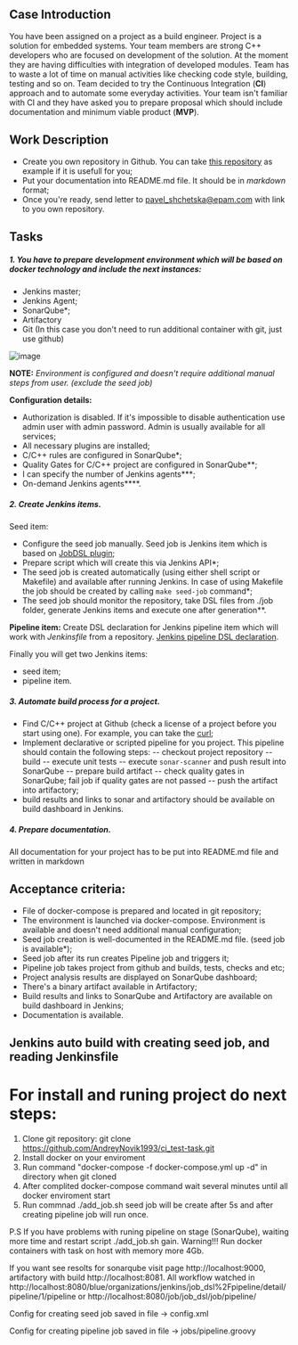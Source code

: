 Case Introduction
-
You have been assigned on a project as a build engineer. Project is a solution for embedded systems. Your team members are strong C++ developers who are focused on development of the solution. At the moment they are having difficulties with integration of developed modules. Team has to waste a lot of time on manual activities like checking code style, building, testing and so on.
Team decided to try the Continuous Integration (**CI**) approach and to automate some everyday activities. Your team isn't familiar with CI and they have asked you to prepare proposal which should include documentation and minimum viable product (**MVP**).

Work Description
- 
- Create you own repository in Github. You can take [this repository](https://git.epam.com/pavel_shchetska/ci-mvp) as example if it is usefull for you; 
- Put your documentation into README.md file. It should be in *markdown* format;
- Once you're ready, send letter to pavel_shchetska@epam.com with link to you own repository. 

## Tasks
##### 1. You have to prepare development environment which will be based on docker technology and include the next instances:
- Jenkins master;
- Jenkins Agent;
- SonarQube\*;
- Artifactory
- Git (In this case you don't need to run additional container with git, just use github)

![image](/scheme.jpg)

**NOTE:**
_Environment is configured and doesn't require additional manual steps from user. (exclude the seed job)_

**Configuration details:**
- Authorization is disabled. If it's impossible to disable authentication use admin user with admin password. Admin is usually available for all services;
- All necessary plugins are installed;
- С/С++ rules are configured in SonarQube\*;
- Quality Gates for C/C++ project are configured in SonarQube\**;
- I can specify the number of Jenkins agents\***;
- On-demand Jenkins agents\****.

##### 2. Create Jenkins items.
Seed item:
- Configure the seed job manually. Seed job is Jenkins item which is based on [JobDSL plugin](https://github.com/jenkinsci/job-dsl-plugin);
- Prepare script which will create this via Jenkins API\*;
- The seed job is created automatically (using either shell script or Makefile) and available after running Jenkins. In case of using Makefile the job should be created by calling `make seed-job` command\*;
- The seed job should monitor the repository, take DSL files from ./job folder, generate Jenkins items and execute one after generation\**.

**Pipeline item:**
Create DSL declaration for Jenkins pipeline item which will work with _Jenkinsfile_ from a repository. [Jenkins pipeline DSL declaration](https://jenkinsci.github.io/job-dsl-plugin/#method/javaposse.jobdsl.dsl.DslFactory.pipelineJob).

Finally you will get two Jenkins items:
- seed item;
- pipeline item.


##### 3. Automate build process for a project.
- Find C/C++ project at Github (check a license of a project before you start using one). For example, you can take the [curl](https://github.com/curl/curl);
- Implement declarative or scripted pipeline for you project. This pipeline should contain the following steps:
-- checkout project repository
-- build
-- execute unit tests
-- execute `sonar-scanner` and push result into SonarQube
-- prepare build artifact
-- check quality gates in SonarQube; fail job if quality gates are not passed
-- push the artifact into artifactory;
- build results and links to sonar and artifactory should be available on build dashboard in Jenkins.

##### 4. Prepare documentation.
All documentation for your project has to be put into README.md file and written in markdown 

## Acceptance criteria:
- File of docker-compose is prepared and located in git repository;
- The environment is launched via docker-compose. Environment is available and doesn't need additional manual configuration;
- Seed job creation is well-documented in the README.md file. (seed job is available\*);
- Seed job after its run creates Pipeline job and triggers it;
- Pipeline job takes project from github and builds, tests, checks and etc;
- Project analysis results are displayed on SonarQube dashboard;
- There's a binary artifact available in Artifactory;
- Build results and links to SonarQube and Artifactory are available on build dashboard in Jenkins;
- Documentation is available.



## Jenkins auto build with creating seed job, and reading Jenkinsfile

# For install and runing project do next steps: 
1. Clone git repository: git clone https://github.com/AndreyNovik1993/ci_test-task.git
2. Install docker on your enviroment
3. Run command "docker-compose -f docker-compose.yml up -d"  in directory when git cloned
4. After complited docker-compose command wait several minutes until all docker enviroment start 
5. Run commnad ./add_job.sh seed job will be create after 5s and after creating pipeline job will run once.

P.S If you have problems with runing pipeline on stage (SonarQube), waiting more time and restart script ./add_job.sh gain. 
Warning!!! Run docker containers with task on host with  memory more 4Gb.  

If you want see resolts for sonarqube visit page http://localhost:9000, artifactory with build http://localhost:8081. 
All workflow watched in http://localhost:8080/blue/organizations/jenkins/job_dsl%2Fpipeline/detail/pipeline/1/pipeline or http://localhost:8080/job/job_dsl/job/pipeline/


Config for creating seed job saved in file -> config.xml 

Config for creating pipeline job saved in file -> jobs/pipeline.groovy

